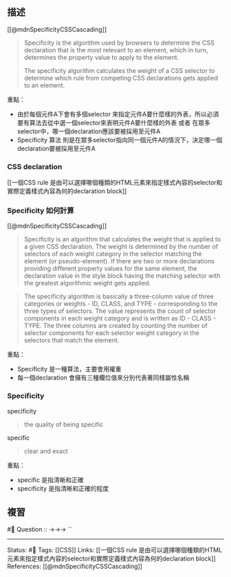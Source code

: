 

## 描述

[[@mdnSpecificityCSSCascading]]
> Specificity is the algorithm used by browsers to determine the CSS declaration that is the most relevant to an element, which in turn, determines the property value to apply to the element. 
> 
> The specificity algorithm calculates the weight of a CSS selector to determine which rule from competing CSS declarations gets applied to an element.





重點：
- 由於每個元件A下會有多個selector 來指定元件A要什麼樣的外表，所以必須要有算法去從中選一個selector來表明元件A要什麼樣的外表 或者 在眾多selector中，哪一個declaration應該要被採用至元件A
- Specificity 算法 則是在眾多selector指向同一個元件A的情況下，決定哪一個declaration要被採用至元件A
### CSS declaration
[[一個CSS rule 是由可以選擇哪個種類的HTML元素來指定樣式內容的selector和實際定義樣式內容為何的declaration block]]

### Specificity 如何計算
[[@mdnSpecificityCSSCascading]]
> Specificity is an algorithm that calculates the weight that is applied to a given CSS declaration. The weight is determined by the number of selectors of each weight category in the selector matching the element (or pseudo-element). If there are two or more declarations providing different property values for the same element, the declaration value in the style block having the matching selector with the greatest algorithmic weight gets applied.

> The specificity algorithm is basically a three-column value of three categories or weights - ID, CLASS, and TYPE - corresponding to the three types of selectors. The value represents the count of selector components in each weight category and is written as ID - CLASS - TYPE. The three columns are created by counting the number of selector components for each selector weight category in the selectors that match the element.



重點：
- Specificity 是一種算法，主要會用權重
- 每一個declaration 會擁有三種欄位值來分別代表著同樣屬性名稱

### Specificity
specificity
> the quality of being specific 

specific
> clear and exact

重點：
- specific 是指清晰和正確
- specificity 是指清晰和正確的程度

## 複習
#🧠 Question :: ->->-> ``

---
Status: #🌱 
Tags:
[[CSS]]
Links:
[[一個CSS rule 是由可以選擇哪個種類的HTML元素來指定樣式內容的selector和實際定義樣式內容為何的declaration block]]
References:
[[@mdnSpecificityCSSCascading]]